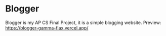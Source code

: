 # Blogger
Blogger is my AP CS Final Project, it is a simple blogging website.
Preview: https://blogger-gamma-flax.vercel.app/
